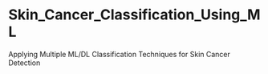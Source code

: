 # Skin_Cancer_Classification_Using_ML
Applying Multiple ML/DL Classification Techniques for Skin Cancer Detection
